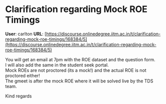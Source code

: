 # Clarification regarding Mock ROE Timings

**User**: carlton
**URL**: [https://discourse.onlinedegree.iitm.ac.in/t/clarification-regarding-mock-roe-timings/168384/5](https://discourse.onlinedegree.iitm.ac.in/t/clarification-regarding-mock-roe-timings/168384/5)

You will get an email at 7pm with the ROE dataset and the question form.  
I will also add the same in the student seek portal.  
Mock ROEs are not proctored (its a mock!) and the actual ROE is not proctored either!  
The gmeet is after the mock ROE where it will be solved live by the TDS team.

Kind regards
